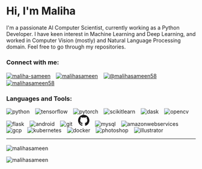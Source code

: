 <h1 align="left">Hi, I'm Maliha</h1>
<p align="left">I'm a passionate AI Computer Scientist, currently working as a Python Developer. I have keen interest in Machine Learning and Deep Learning, and worked in Computer Vision (mostly) and Natural Language Processing domain. Feel free to go through my repositories.</p>

<p align="left">
<h3 align="left">Connect with me:</h3>
<a href="https://linkedin.com/in/maliha-sameen" target="blank"><img align="center" src="https://img.shields.io/badge/linkedin-%230077B5.svg?&style=for-the-badge&logo=linkedin&logoColor=white" alt="maliha-sameen" /></a> &ensp;  
<a href="https://github.com/malihasameen" target="blank"><img align="center" src="https://img.shields.io/badge/github-%23100000.svg?&style=for-the-badge&logo=github&logoColor=white" alt="malihasameen" /></a> &ensp;  
<a href="https://medium.com/@malihasameen58" target="blank"><img align="center" src="https://img.shields.io/badge/medium-%2312100E.svg?&style=for-the-badge&logo=medium&logoColor=white" alt="@malihasameen58" /></a> &ensp;  
<a href="mailto:malihasameen58@gmail.com" target="blank"><img align="center" src="https://img.shields.io/badge/gmail-D14836?&style=for-the-badge&logo=gmail&logoColor=white" alt="malihasameen58" /></a> &ensp; 
</p>

<h3 align="left">Languages and Tools:</h3>
<p align="left"> 
  <a> <img alt="python" title="python" width="30px" height="30px" src="https://devicons.github.io/devicon/devicon.git/icons/python/python-original.svg" /> </a> &ensp;
  <a> <img alt="tensorflow" title="tensorflow" width="30px" height="30px" src="https://www.vectorlogo.zone/logos/tensorflow/tensorflow-icon.svg" /> </a> &ensp;
  <a> <img alt="pytorch" title="pytorch" width="30px" height="30px" src="https://www.vectorlogo.zone/logos/pytorch/pytorch-icon.svg" /> </a> &ensp;
  <a> <img alt="scikitlearn" title="scikitlearn" width="30px" height="30px" src="https://upload.wikimedia.org/wikipedia/commons/0/05/Scikit_learn_logo_small.svg" /> </a> &ensp;
  <a> <img alt="dask" title="dask" width="30px" height="30px" src="https://www.vectorlogo.zone/logos/dask/dask-ar21.svg" /> </a> &ensp;
  <a> <img alt="opencv" title="opencv" width="30px" height="30px" src="https://www.vectorlogo.zone/logos/opencv/opencv-icon.svg" /> </a> &ensp;
  <a> <img alt="flask" title="flask" width="30px" height="30px" src="https://www.vectorlogo.zone/logos/pocoo_flask/pocoo_flask-icon.svg" /> </a> &ensp;
  <a> <img alt="android" title="android" width="30px" height="30px" src="https://www.vectorlogo.zone/logos/android/android-icon.svg" /> </a> &ensp;
  <a> <img alt="git" title="git" width="30px" height="30px" src="https://www.vectorlogo.zone/logos/git-scm/git-scm-icon.svg" /> </a> &ensp;
  <a> <img alt="github" title="github" width="30px" height="30px" src="https://raw.githubusercontent.com/github/explore/78df643247d429f6cc873026c0622819ad797942/topics/github/github.png" /> </a> &ensp;
  <a> <img alt="mysql" title="mysql" width="30px" height="30px" src="https://devicons.github.io/devicon/devicon.git/icons/mysql/mysql-original-wordmark.svg" /> </a> &ensp;
  <a> <img alt="amazonwebservices" title="amazonwebservices" width="60px" height="30px" src="https://www.vectorlogo.zone/logos/amazon_aws/amazon_aws-ar21.svg" /> </a> &ensp;
  <a> <img alt="gcp" title="gcp" width="30px" height="30px" src="https://www.vectorlogo.zone/logos/google_cloud/google_cloud-icon.svg" /> </a> &ensp;
  <a> <img alt="kubernetes" title="kubernetes" width="30px" height="30px" src="https://www.vectorlogo.zone/logos/kubernetes/kubernetes-icon.svg" /> </a> &ensp;
  <a> <img alt="docker" title="docker" width="30px" height="30px" src="https://devicons.github.io/devicon/devicon.git/icons/docker/docker-original-wordmark.svg" /> </a> &ensp;
  <a> <img alt="photoshop" title="photoshop" width="30px" height="30px" src="https://devicons.github.io/devicon/devicon.git/icons/photoshop/photoshop-plain.svg" /> </a> &ensp;
  <a> <img alt="illustrator" title="illustrator" width="30px" src="https://www.vectorlogo.zone/logos/adobe_illustrator/adobe_illustrator-icon.svg" /> </a> 
</p>

<hr>
<p><img align="center" src="https://github-readme-stats.vercel.app/api?username=malihasameen&count_private=true&show_icons=true&include_all_commits=true" alt="malihasameen" /></p>

<p><img align="left" src="https://github-readme-stats.vercel.app/api/top-langs/?username=malihasameen&count_private=true&layout=compact&langs_count=7&hide=css" alt="malihasameen" /></p>
